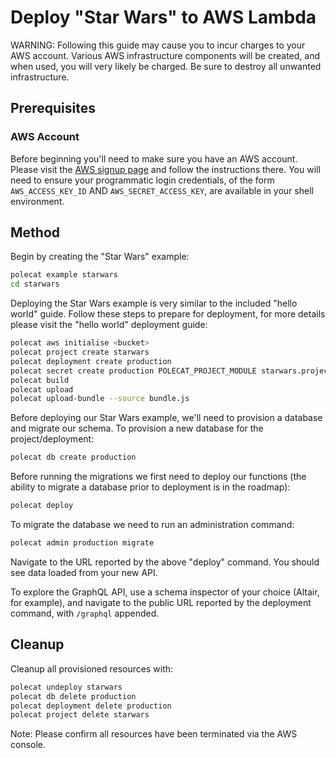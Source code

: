 # Deploy "Star Wars" to AWS Lambda

WARNING: Following this guide may cause you to incur charges to your
AWS account. Various AWS infrastructure components will be created,
and when used, you will very likely be charged. Be sure to destroy all
unwanted infrastructure.

## Prerequisites

### AWS Account

Before beginning you'll need to make sure you have an AWS
account. Please visit the [AWS signup
page](https://portal.aws.amazon.com/billing/signup#/start) and follow
the instructions there. You will need to ensure your programmatic
login credentials, of the form `AWS_ACCESS_KEY_ID` AND
`AWS_SECRET_ACCESS_KEY`, are available in your shell environment.

## Method

Begin by creating the "Star Wars" example:

```bash
polecat example starwars
cd starwars
```

Deploying the Star Wars example is very similar to the included "hello
world" guide. Follow these steps to prepare for deployment, for more
details please visit the "hello world" deployment guide:

```bash
polecat aws initialise <bucket>
polecat project create starwars
polecat deployment create production
polecat secret create production POLECAT_PROJECT_MODULE starwars.project.StarWarsProject
polecat build
polecat upload
polecat upload-bundle --source bundle.js
```

Before deploying our Star Wars example, we'll need to provision a
database and migrate our schema. To provision a new database for the
project/deployment:

```bash
polecat db create production
```

Before running the migrations we first need to deploy our functions
(the ability to migrate a database prior to deployment is in the
roadmap):

```bash
polecat deploy
```

To migrate the database we need to run an administration command:

```bash
polecat admin production migrate
```

Navigate to the URL reported by the above "deploy" command. You should
see data loaded from your new API.

To explore the GraphQL API, use a schema inspector of your choice
(Altair, for example), and navigate to the public URL reported by the
deployment command, with `/graphql` appended.

## Cleanup

Cleanup all provisioned resources with:

```bash
polecat undeploy starwars
polecat db delete production
polecat deployment delete production
polecat project delete starwars
```

Note: Please confirm all resources have been terminated via the AWS
console.
